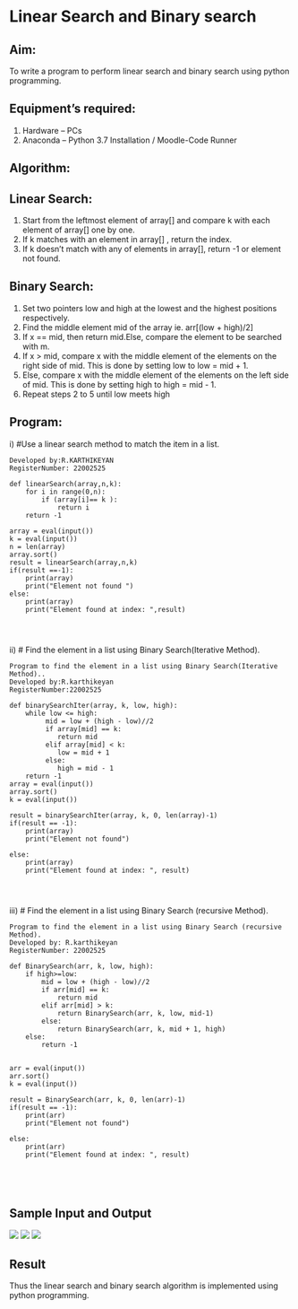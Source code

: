 # Linear Search and Binary search
## Aim:
To write a program to perform linear search and binary search using python programming.
## Equipment’s required:
1.	Hardware – PCs
2.	Anaconda – Python 3.7 Installation / Moodle-Code Runner
## Algorithm:
## Linear Search:
1.	Start from the leftmost element of array[] and compare k with each element of array[] one by one.
2.	If k matches with an element in array[] , return the index.
3.	If k doesn’t match with any of elements in array[], return -1 or element not found.
## Binary Search:
1.	Set two pointers low and high at the lowest and the highest positions respectively.
2.	Find the middle element mid of the array ie. arr[(low + high)/2]
3.	If x == mid, then return mid.Else, compare the element to be searched with m.
4.	If x > mid, compare x with the middle element of the elements on the right side of mid. This is done by setting low to low = mid + 1.
5.	Else, compare x with the middle element of the elements on the left side of mid. This is done by setting high to high = mid - 1.
6.	Repeat steps 2 to 5 until low meets high
## Program:
i)	#Use a linear search method to match the item in a list.
```Program for linear search method to match the item in a list
Developed by:R.KARTHIKEYAN
RegisterNumber: 22002525

def linearSearch(array,n,k):
    for i in range(0,n):
        if (array[i]== k ):
            return i
    return -1
        
array = eval(input())
k = eval(input()) 
n = len(array)
array.sort()
result = linearSearch(array,n,k)
if(result ==-1):
    print(array)
    print("Element not found ")
else:
    print(array)
    print("Element found at index: ",result)
    



```
ii)	# Find the element in a list using Binary Search(Iterative Method).
```''' 
Program to find the element in a list using Binary Search(Iterative Method)..
Developed by:R.karthikeyan
RegisterNumber:22002525 

def binarySearchIter(array, k, low, high):
    while low <= high:
         mid = low + (high - low)//2
         if array[mid] == k:
            return mid 
         elif array[mid] < k:
            low = mid + 1
         else:
            high = mid - 1
    return -1
array = eval(input())
array.sort()
k = eval(input())

result = binarySearchIter(array, k, 0, len(array)-1)
if(result == -1):
    print(array)
    print("Element not found")
    
else:
    print(array)
    print("Element found at index: ", result)




```
iii)	# Find the element in a list using Binary Search (recursive Method).
```''' 
Program to find the element in a list using Binary Search (recursive Method).
Developed by: R.karthikeyan
RegisterNumber: 22002525

def BinarySearch(arr, k, low, high):
    if high>=low:
        mid = low + (high - low)//2
        if arr[mid] == k:
            return mid
        elif arr[mid] > k:
            return BinarySearch(arr, k, low, mid-1)
        else:
            return BinarySearch(arr, k, mid + 1, high)
    else:
        return -1
    
    
arr = eval(input())
arr.sort()
k = eval(input())

result = BinarySearch(arr, k, 0, len(arr)-1)
if(result == -1):
    print(arr)
    print("Element not found")
    
else:
    print(arr)
    print("Element found at index: ", result)





```
## Sample Input and Output

![](jan261.png)
![](jan262.png)
![](jan263.png)




## Result
Thus the linear search and binary search algorithm is implemented using python programming.